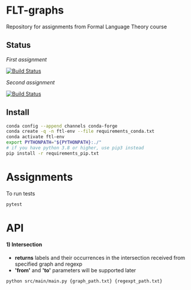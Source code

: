 # FLT-graphs
Repository for assignments from Formal Language Theory course

## Status
*First assignment*

[![Build Status](https://travis-ci.org/Shaposhnikov-Alexey/FLT-graphs.svg?branch=assignment_1)](https://travis-ci.org/Shaposhnikov-Alexey/FLT-graphs)

*Second assignment*

[![Build Status](https://travis-ci.org/Shaposhnikov-Alexey/FLT-graphs.svg?branch=assignment_2)](https://travis-ci.org/Shaposhnikov-Alexey/FLT-graphs)

## Install

```bash
conda config --append channels conda-forge
conda create -q -n ftl-env --file requirements_conda.txt
conda activate ftl-env
export PYTHONPATH="${PYTHONPATH}:./"
# if you have python 3.8 or higher, use pip3 instead
pip install -r requirements_pip.txt
```
# Assignments
To run tests
```bash
pytest
```

# API
#### 1) Intersection 
- **returns** labels and their occurrences in the intersection received from specified graph and regexp
- **'from'** and **'to'** parameters will be supported later
```bash
python src/main/main.py {graph_path.txt} {regexpt_path.txt}
```
